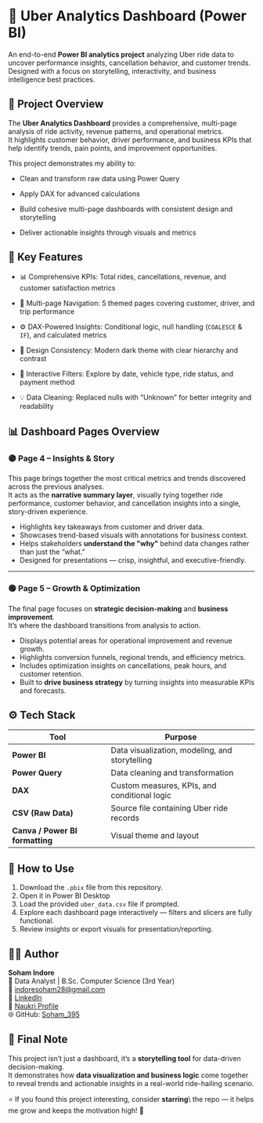 # 🚗 Uber Analytics Dashboard (Power BI)

An end-to-end **Power BI analytics project** analyzing Uber ride data to uncover performance insights, cancellation behavior, and customer trends.  
Designed with a focus on storytelling, interactivity, and business intelligence best practices.


## 🧠 Project Overview

The **Uber Analytics Dashboard** provides a comprehensive, multi-page analysis of ride activity, revenue patterns, and operational metrics.  
It highlights customer behavior, driver performance, and business KPIs that help identify trends, pain points, and improvement opportunities.

This project demonstrates my ability to:

- Clean and transform raw data using Power Query
  
- Apply DAX for advanced calculations
  
- Build cohesive multi-page dashboards with consistent design and storytelling
  
- Deliver actionable insights through visuals and metrics



## 🧩 Key Features

- 📊 Comprehensive KPIs: Total rides, cancellations, revenue, and customer satisfaction metrics
   
- 🧭 Multi-page Navigation: 5 themed pages covering customer, driver, and trip performance
  
- ⚙️ DAX-Powered Insights: Conditional logic, null handling (`COALESCE` & `IF`), and calculated metrics
    
- 🎨 Design Consistency: Modern dark theme with clear hierarchy and contrast
   
- 🧮 Interactive Filters: Explore by date, vehicle type, ride status, and payment method
  
- 💡 Data Cleaning: Replaced nulls with “Unknown” for better integrity and readability  


## 📊 Dashboard Pages Overview

### 🟣 **Page 4 – Insights & Story**
This page brings together the most critical metrics and trends discovered across the previous analyses.  
It acts as the **narrative summary layer**, visually tying together ride performance, customer behavior, and cancellation insights into a single, story-driven experience.  
- Highlights key takeaways from customer and driver data.  
- Showcases trend-based visuals with annotations for business context.  
- Helps stakeholders **understand the "why"** behind data changes rather than just the “what.”  
- Designed for presentations — crisp, insightful, and executive-friendly.

---

### 🟢 **Page 5 – Growth & Optimization**
The final page focuses on **strategic decision-making** and **business improvement**.  
It’s where the dashboard transitions from analysis to action.  
- Displays potential areas for operational improvement and revenue growth.  
- Highlights conversion funnels, regional trends, and efficiency metrics.  
- Includes optimization insights on cancellations, peak hours, and customer retention.  
- Built to **drive business strategy** by turning insights into measurable KPIs and forecasts.  


## ⚙️ Tech Stack

| Tool | Purpose |
|------|----------|
| **Power BI** | Data visualization, modeling, and storytelling |
| **Power Query** | Data cleaning and transformation |
| **DAX** | Custom measures, KPIs, and conditional logic |
| **CSV (Raw Data)** | Source file containing Uber ride records |
| **Canva / Power BI formatting** | Visual theme and layout |



## 🧾 How to Use

1. Download the `.pbix` file from this repository.  
2. Open it in Power BI Desktop  
3. Load the provided `uber_data.csv` file if prompted.  
4. Explore each dashboard page interactively — filters and slicers are fully functional.  
5. Review insights or export visuals for presentation/reporting.  


## 👨‍💻 Author

  **Soham Indore**  
📍 Data Analyst | B.Sc. Computer Science (3rd Year)  
📧 [indoresoham28@gmail.com](mailto:indoresoham28@gmail.com)  
🔗 [LinkedIn](https://www.linkedin.com/in/soham-indore-6ab447282/)  
💼 [Naukri Profile](https://www.naukri.com/mnjuser/profile)  
🌐 GitHub: [Soham_395](https://github.com/Soham-395)



## 💬 Final Note

This project isn’t just a dashboard, it’s a **storytelling tool** for data-driven decision-making.  
It demonstrates how **data visualization and business logic** come together to reveal trends and actionable insights in a real-world ride-hailing scenario.  

⭐ If you found this project interesting, consider **starring**\ the repo — it helps me grow and keeps the motivation high! 🚀  

